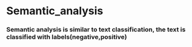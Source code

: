 # Semantic_analysis
### Semantic analysis is similar to text classification, the text is classified with labels(negative,positive)